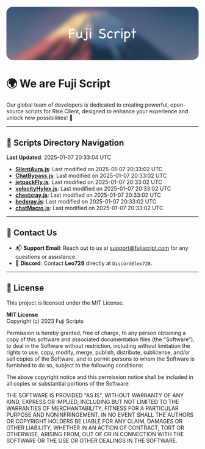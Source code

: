 ![Banner](.github/b.webp)

# 🌍 **We are Fuji Script**

Our global team of developers is dedicated to creating powerful, open-source scripts for Rise Client, designed to enhance your experience and unlock new possibilities! 🌟

---
<!-- SCRIPTS_NAVIGATION_START -->
## 📂 **Scripts Directory Navigation**

**Last Updated**: 2025-01-07 20:33:04 UTC

- **[SilentAura.js](scripts/SilentAura.js)**: Last modified on 2025-01-07 20:33:02 UTC
- **[ChatBypass.js](scripts/ChatBypass.js)**: Last modified on 2025-01-07 20:33:02 UTC
- **[jetpackFly.js](scripts/jetpackFly.js)**: Last modified on 2025-01-07 20:33:02 UTC
- **[velocityHylex.js](scripts/velocityHylex.js)**: Last modified on 2025-01-07 20:33:02 UTC
- **[chestxray.js](scripts/chestxray.js)**: Last modified on 2025-01-07 20:33:02 UTC
- **[bedxray.js](scripts/bedxray.js)**: Last modified on 2025-01-07 20:33:02 UTC
- **[chatMacro.js](scripts/chatMacro.js)**: Last modified on 2025-01-07 20:33:02 UTC

<!-- SCRIPTS_NAVIGATION_END -->

---

## 💬 **Contact Us**  
- 📬 **Support Email**: Reach out to us at [support@fujiscript.com](mailto:support@fujiscript.com) for any questions or assistance.  
- 💬 **Discord**: Contact **Leo728** directly at `Discord@leo728`.

---

## 📜 **License**

This project is licensed under the MIT License.  

**MIT License**  
Copyright (c) 2023 Fuji Scripts  

Permission is hereby granted, free of charge, to any person obtaining a copy of this software and associated documentation files (the "Software"), to deal in the Software without restriction, including without limitation the rights to use, copy, modify, merge, publish, distribute, sublicense, and/or sell copies of the Software, and to permit persons to whom the Software is furnished to do so, subject to the following conditions:  

The above copyright notice and this permission notice shall be included in all copies or substantial portions of the Software.  

THE SOFTWARE IS PROVIDED "AS IS", WITHOUT WARRANTY OF ANY KIND, EXPRESS OR IMPLIED, INCLUDING BUT NOT LIMITED TO THE WARRANTIES OF MERCHANTABILITY, FITNESS FOR A PARTICULAR PURPOSE AND NONINFRINGEMENT. IN NO EVENT SHALL THE AUTHORS OR COPYRIGHT HOLDERS BE LIABLE FOR ANY CLAIM, DAMAGES OR OTHER LIABILITY, WHETHER IN AN ACTION OF CONTRACT, TORT OR OTHERWISE, ARISING FROM, OUT OF OR IN CONNECTION WITH THE SOFTWARE OR THE USE OR OTHER DEALINGS IN THE SOFTWARE.  
